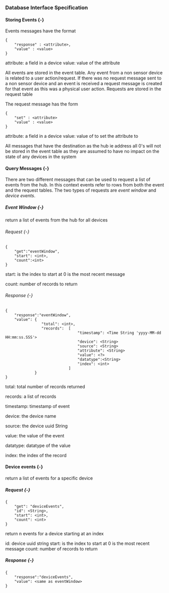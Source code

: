 ### Database Interface Specification

#### Storing Events {-}

Events messages have the format

```
{ 
    "response" : <attribute>, 
    "value" : <value>
}
```

attribute: a field in a device
value: value of the attribute

All events are stored in the event table. Any event from a non sensor device is related to a user
action/request. If there was no request message sent to a non sensor device and an event is received
a request message is created for that event as this was a physical user action. Requests are stored
in the request table

The request message has the form

```
{
    "set" : <attribute>
    "value" : <value> 
}
```

attribute: a field in a device
value: value of to set the attribute to

All messages that have the destination as the hub ie address all 0's will not be stored in the 
event table as they are assumed to have no impact on the state of any devices in the system

#### Query Messages {-}

There are two different messages that can be used to request a list of events from the hub. In this
context events refer to rows from both the event and the request tables. The two types of requests
are *event window* and *device events*.

##### Event Window {-}

return a list of events from the hub for all devices

###### Request {-}

```
{
    "get":"eventWindow", 
    "start": <int>, 
    "count":<int>
}
```


start: is the index to start at 0 is the most recent message 

count: number of records to return

###### Response {-}

``` 
{
    "response":"eventWindow", 
    "value": {
                "total": <int>,
                "records":  [
                                "timestamp": <Time String 'yyyy-MM-dd HH:mm:ss.SSS'>
                                "device": <String>
                                "source": <String>
                                "attribute": <String>
                                "value": <?>
                                "datatype":<String>
                                "index": <int>
                            ]
             }
}
```

total: total number of records returned 

records: a list of records

timestamp: timestamp of event

device: the device name

source: the device uuid String

value: the value of the event

datatype: datatype of the value

index: the index of the record

#### Device events {-}

return a list of events for a specific device

##### Request {-}

```
{
    "get": "deviceEvents",
    "id": <String>, 
    "start": <int>, 
    "count": <int>
}
```

return n events for a device starting at an index

id: device uuid string
start: is the index to start at 0 is the most recent message 
count: number of records to return


##### Response {-}

``` 
{
    "response":"deviceEvents", 
    "value": <same as eventWindow>
}
```

